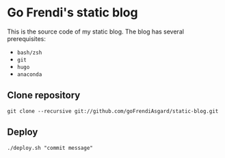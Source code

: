 # Go Frendi's static blog

This is the source code of my static blog. The blog has several prerequisites:

* `bash/zsh`
* `git`
* `hugo`
* `anaconda`

## Clone repository

```
git clone --recursive git://github.com/goFrendiAsgard/static-blog.git
```

## Deploy

```
./deploy.sh "commit message"
```
